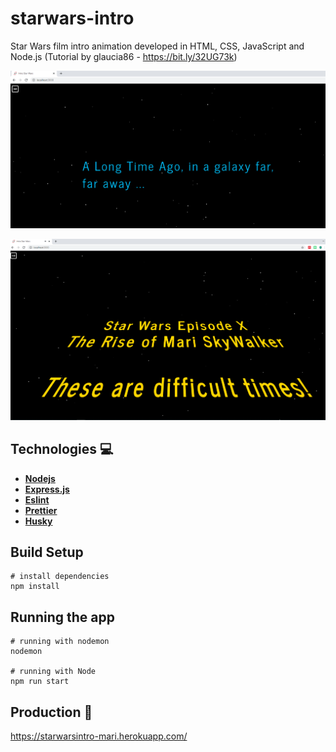 # starwars-intro
Star Wars film intro animation developed in HTML, CSS, JavaScript and Node.js (Tutorial by glaucia86 - https://bit.ly/32UG73k)

![Image of the intro](public/images/intro.png)

![Image of the paragraphs](public/images/app.png)

## Technologies :computer:

* **[Nodejs](https://nodejs.org/en/)**
* **[Express.js](https://expressjs.com/)**
* **[Eslint](https://eslint.org/)**
* **[Prettier](https://prettier.io/)**
* **[Husky](https://www.npmjs.com/package/husky/v/3.0.0)**

## Build Setup

    # install dependencies
    npm install
    
## Running the app
    
    # running with nodemon
    nodemon
    
    # running with Node
    npm run start

## Production :rocket:

https://starwarsintro-mari.herokuapp.com/
